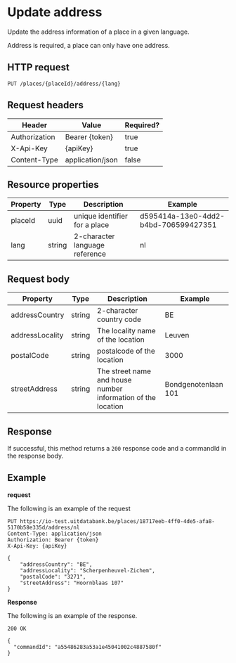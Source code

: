 ---
---

# Update address

Update the address information of a place in a given language.

Address is required, a place can only have one address.


## HTTP request

```
PUT /places/{placeId}/address/{lang}
```
## Request headers

| Header        | Value            | Required? |
| ------------- | ---------------- | --------- |
| Authorization | Bearer {token}   | true      |
| X-Api-Key     | {apiKey}         | true      |
| Content-Type  | application/json | false     |

## Resource properties

| Property	| Type | Description | Example |
|--|--|--|--|
| placeId	| uuid | unique identifier for a place | d595414a-13e0-4dd2-b4bd-706599427351 |
| lang	| string | 2-character language reference | nl |

## Request body

| Property	| Type | Description | Example |
|--|--|--|--|
| addressCountry | string | 2-character country code | BE |
| addressLocality | string | The locality name of the location | Leuven |
| postalCode | string | postalcode of the location | 3000 |
| streetAddress | string | The street name and house number information of the location | Bondgenotenlaan 101 |

## Response

If successful, this method returns a `200` response code and a commandId in the response body.

## Example

**request**

The following is an example of the request

```
PUT https://io-test.uitdatabank.be/places/18717eeb-4ff0-4de5-afa8-5170b58e335d/address/nl
Content-Type: application/json
Authorization: Bearer {token}
X-Api-Key: {apiKey}

{
    "addressCountry": "BE",
    "addressLocality": "Scherpenheuvel-Zichem",
    "postalCode": "3271",
    "streetAddress": "Hoornblaas 107"
}
```

**Response**

The following is an example of the response.

```
200 OK

{
  "commandId": "a55486283a53a1e45041002c4887580f"
}
```
